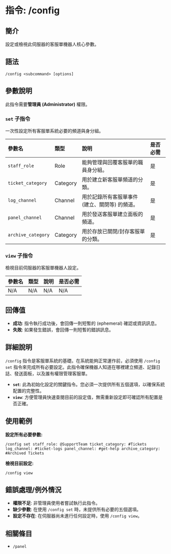 # 指令: /config

## 簡介
設定或檢視此伺服器的客服單機器人核心參數。

## 語法
```
/config <subcommand> [options]
```

## 參數說明
此指令需要**管理員 (Administrator)** 權限。

### `set` 子指令
一次性設定所有客服單系統必要的頻道與身分組。

| 參數名 | 類型 | 說明 | 是否必需 |
| :--- | :--- | :--- | :--- |
| `staff_role` | Role | 能夠管理與回覆客服單的職員身分組。 | 是 |
| `ticket_category` | Category | 用於建立新客服單頻道的分類。 | 是 |
| `log_channel` | Channel | 用於記錄所有客服單事件 (建立、關閉等) 的頻道。 | 是 |
| `panel_channel` | Channel | 用於發送客服單建立面板的頻道。 | 是 |
| `archive_category` | Category | 用於存放已關閉/封存客服單的分類。 | 是 |

### `view` 子指令
檢視目前伺服器的客服單機器人設定。

| 參數名 | 類型 | 說明 | 是否必需 |
| :--- | :--- | :--- | :--- |
| N/A | N/A | N/A | N/A |

## 回傳值
- **成功**: 指令執行成功後，會回傳一則短暫的 (ephemeral) 確認或資訊訊息。
- **失敗**: 如果發生錯誤，會回傳一則短暫的錯誤訊息。

## 詳細說明
`/config` 指令是客服單系統的基礎。在系統能夠正常運作前，必須使用 `/config set` 指令來完成所有必要設定。此指令確保機器人知道在哪裡建立頻道、記錄日誌、發送面板，以及誰有權限管理客服單。

- **`set`**: 此為初始化設定的關鍵指令。您必須一次提供所有五個選項，以確保系統配置的完整性。
- **`view`**: 方便管理員快速查閱目前的設定值，無需重新設定即可確認所有配置是否正確。

## 使用範例
**設定所有必要參數:**
```
/config set staff_role: @SupportTeam ticket_category: #Tickets log_channel: #ticket-logs panel_channel: #get-help archive_category: #Archived Tickets
```

**檢視目前設定:**
```
/config view
```

## 錯誤處理/例外情況
- **權限不足**: 非管理員使用者嘗試執行此指令。
- **缺少參數**: 在使用 `/config set` 時，未提供所有必要的五個選項。
- **設定不存在**: 在伺服器尚未進行任何設定時，使用 `/config view`。

## 相關條目
- `/panel`